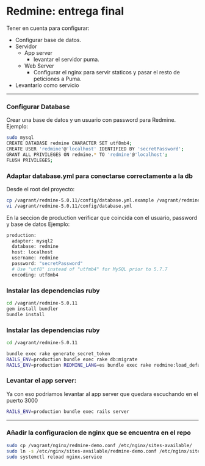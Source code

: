 # Redmine: entrega final

Tener en cuenta para configurar:
* Configurar base de datos.
* Servidor
  * App server
    * levantar el servidor puma. 
  * Web Server
    * Configurar el nginx para servir staticos y pasar el resto de peticiones a Puma.
* Levantarlo como servicio

---

### Configurar Database

Crear una base de datos y un usuario con password para Redmine. Ejemplo: 

```sh
sudo mysql
CREATE DATABASE redmine CHARACTER SET utf8mb4;
CREATE USER 'redmine'@'localhost' IDENTIFIED BY 'secretPassword';
GRANT ALL PRIVILEGES ON redmine.* TO 'redmine'@'localhost';
FLUSH PRIVILEGES;
```
### Adaptar database.yml para conectarse correctamente a la db

Desde el root del proyecto:
```sh
cp /vagrant/redmine-5.0.11/config/database.yml.example /vagrant/redmine-5.0.11/config/database.yml
vi /vagrant/redmine-5.0.11/config/database.yml
```
En la seccion de production verificar que coincida con el usuario, password y base de datos
Ejemplo:
```sh
production:
  adapter: mysql2
  database: redmine
  host: localhost
  username: redmine
  password: "secretPassword" 
  # Use "utf8" instead of "utfmb4" for MySQL prior to 5.7.7
  encoding: utf8mb4
  ```


### Instalar las dependencias ruby
```sh
cd /vagrant/redmine-5.0.11
gem install bundler
bundle install
```

### Instalar las dependencias ruby
```sh
cd /vagrant/redmine-5.0.11

bundle exec rake generate_secret_token
RAILS_ENV=production bundle exec rake db:migrate
RAILS_ENV=production REDMINE_LANG=es bundle exec rake redmine:load_default_data
```

### Levantar el app server:
Ya con eso podriamos levantar al app server que quedara escuchando en el puerto 3000
```sh
RAILS_ENV=production bundle exec rails server
```
---
### Añadir la configuracion de nginx que se encuentra en el repo
```sh
sudo cp /vagrant/nginx/redmine-demo.conf /etc/nginx/sites-available/
sudo ln -s /etc/nginx/sites-available/redmine-demo.conf /etc/nginx/sites-enabled/
sudo systemctl reload nginx.service
```





